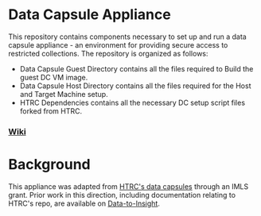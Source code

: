 # Data Capsule Appliance
This repository contains components necessary to set up and run a data capsule appliance - an environment for providing secure access to restricted collections. The repository is organized as follows:

* Data Capsule Guest Directory contains all the files required to Build the guest DC VM image.
* Data Capsule Host Directory contains all the files required for the Host and Target Machine setup.
* HTRC Dependencies contains all the necessary DC setup script files forked from HTRC.

### [Wiki](https://github.com/TempleDSS/data-capsule-appliance/wiki)

# Background 

This appliance was adapted from [HTRC's data capsules](https://github.com/htrc/HTRC-DataCapsules) through an IMLS grant. Prior work in this direction, including documentation relating to HTRC's repo, are available on [Data-to-Insight](https://data-to-insight-center.github.io/data-capsule-appliance/intro/).
